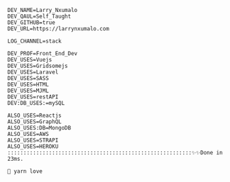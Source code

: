     DEV_NAME=Larry_Nxumalo
    DEV_QAUL=Self_Taught
    DEV_GITHUB=true
    DEV_URL=https://larrynxumalo.com

    LOG_CHANNEL=stack

    DEV_PROF=Front_End_Dev
    DEV_USES=Vuejs
    DEV_USES=Gridsomejs
    DEV_USES=Laravel
    DEV_USES=SASS
    DEV_USES=HTML
    DEV_USES=MJML
    DEV_USES=restAPI
    DEV:DB_USES:=mySQL
    
    ALSO_USES=Reactjs
    ALSO_USES=GraphQL
    ALSO_USES:DB=MongoDB
    ALSO_USES=AWS
    ALSO_USES=STRAPI
    ALSO_USES=HEROKU
    ::::::::::::::::::::::::::::::::::::::::::::::::::::::::::✨✨Done in 23ms.
    
    🧶 yarn love
